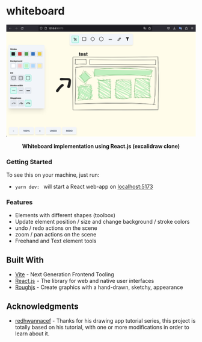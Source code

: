 # whiteboard

<!-- Title -->

<p align="center">
  <a href="https://github.com/expo/examples">
    <img alt="create-react-native-app" src="docs/overview.png">
  </a>
</p>

<p align="center">
  <b>Whiteboard implementation using React.js (excalidraw clone)</b>
  <br />
</p>

<!-- Body -->

### Getting Started

To see this on your machine, just run:

- `yarn dev: ` will start a React web-app on [localhost:5173](http://localhost:5173/)

### Features

- Elements with different shapes (toolbox)
- Update element position / size and change background / stroke colors
- undo / redo actions on the scene
- zoom / pan actions on the scene
- Freehand and Text element tools

## Built With

- [Vite](https://vitejs.dev/) - Next Generation Frontend Tooling
- [React.js](https://react.dev/)  - The library for web and native user interfaces
- [Roughjs](https://roughjs.com/) - Create graphics with a hand-drawn, sketchy, appearance

## Acknowledgments

- [redhwannacef](https://github.com/redhwannacef) - Thanks for his drawing app tutorial series, this project is totally based on his tutorial, with one or more modifications in order to learn about it.
